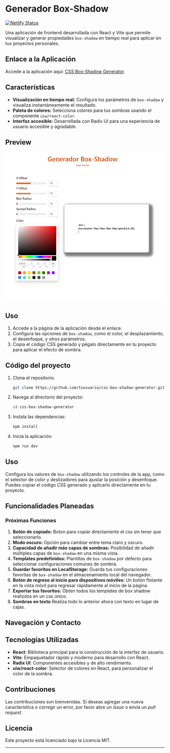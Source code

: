 # Generador Box-Shadow

[![Netlify Status](https://api.netlify.com/api/v1/badges/7607dc33-cfb6-4a7b-80ef-02b4cf5d2577/deploy-status)](https://app.netlify.com/sites/torme-shadow-gen/deploys)

Una aplicación de frontend desarrollada con React y Vite que permite visualizar y generar propiedades `box-shadow` en tiempo real para aplicar en tus proyectos personales.

## Enlace a la Aplicación

Accede a la aplicación aquí: [CSS Box-Shadow Generator](https://shadow-gen.torme.dev/).

## Características

- **Visualización en tiempo real:** Configura los parámetros de `box-shadow` y visualiza instantáneamente el resultado.
- **Paleta de colores:** Selecciona colores para tus sombras usando el componente `uiw/react-color`.
- **Interfaz accesible:** Desarrollada con Radix UI para una experiencia de usuario accesible y agradable.

## Preview

![Captura de Pantalla de CSS Box-Shadow Generator](./public/preview.png)

## Uso

1. Accede a la página de la aplicación desde el enlace.
2. Configura las opciones de `box-shadow`, como el color, el desplazamiento, el desenfoque, y otros parámetros.
3. Copia el código CSS generado y pégalo directamente en tu proyecto para aplicar el efecto de sombra.

## Código del proyecto

1. Clona el repositorio:

   ```bash
   git clone https://github.com/tuusuario/css-box-shadow-generator.git
   ```
2. Navega al directorio del proyecto:

   ```bash
   cd css-box-shadow-generator
   ```
3. Instala las dependencias:

   ```bash
   npm install
   ```
4. Inicia la aplicación:

   ```bash
   npm run dev
   ```

## Uso

Configura los valores de `box-shadow` utilizando los controles de la app, como el selector de color y deslizadores para ajustar la posición y desenfoque. Puedes copiar el código CSS generado y aplicarlo directamente en tu proyecto.

## Funcionalidades Planeadas

### Próximas Funciones

1. **Botón de copiado:** Boton para copiar directamente el css sin tener que seleccionarlo.
2. **Modo oscuro:** Opción para cambiar entre tema claro y oscuro.
3. **Capacidad de añadir más capas de sombras:** Posibilidad de añadir múltiples capas de `box-shadow` en una misma vista.
4. **Templates predefinidos:** Plantillas de `box-shadow` por defecto para seleccionar configuraciones comunes de sombra.
5. **Guardar favoritos en LocalStorage:** Guarda tus configuraciones favoritas de `box-shadow` en el almacenamiento local del navegador.
6. **Botón de regreso al inicio para dispositivos móviles:** Un botón flotante en la vista móvil para regresar rápidamente al inicio de la página.
7. **Exportar tus favoritos:** Obten todos los templates de box shadow realizdos en un css único.
8. **Sombras en texto** Realiza todo lo anterior ahora con texto en lugar de cajas.

## Navegación y Contacto

## Tecnologías Utilizadas

- **React**: Biblioteca principal para la construcción de la interfaz de usuario.
- **Vite**: Empaquetador rápido y moderno para desarrollo con React.
- **Radix UI**: Componentes accesibles y de alto rendimiento.
- **uiw/react-color**: Selector de colores en React, para personalizar el color de la sombra.

## Contribuciones

Las contribuciones son bienvenidas. Si deseas agregar una nueva característica o corregir un error, por favor abre un _issue_ o envía un _pull request_.

## Licencia

Este proyecto está licenciado bajo la Licencia MIT.

---
